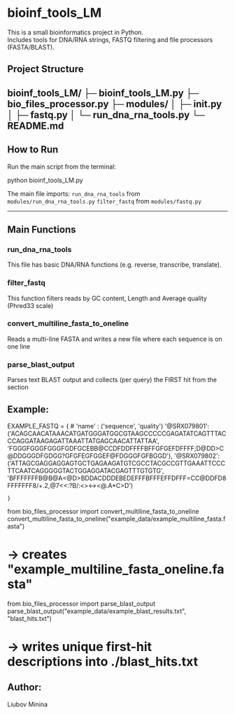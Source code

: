 # bioinf_tools_LM

This is a small bioinformatics project in Python.  
Includes tools for DNA/RNA strings, FASTQ filtering and file processors (FASTA/BLAST).


## Project Structure

bioinf_tools_LM/
├─ bioinf_tools_LM.py 
├─ bio_files_processor.py 
├─ modules/
│ ├─ init.py 
│ ├─ fastq.py 
│ └─ run_dna_rna_tools.py 
└─ README.md 
---

## How to Run

Run the main script from the terminal:

python bioinf_tools_LM.py


The main file imports:
`run_dna_rna_tools` from `modules/run_dna_rna_tools.py`
`filter_fastq` from `modules/fastq.py`

---

## Main Functions

### run_dna_rna_tools
This file has basic DNA/RNA functions (e.g. reverse, transcribe, translate).

### filter_fastq
This function filters reads by  GC content, Length and Average quality (Phred33 scale)

### convert_multiline_fasta_to_oneline
Reads a multi-line FASTA and writes a new file where each sequence is on one line

### parse_blast_output
Parses text BLAST output and collects (per query) the FIRST hit from the section


## Example:

EXAMPLE_FASTQ = {
    # 'name' : ('sequence', 'quality')
    '@SRX079801': ('ACAGCAACATAAACATGATGGGATGGCGTAAGCCCCCGAGATATCAGTTTACCCAGGATAAGAGATTAAATTATGAGCAACATTATTAA', 'FGGGFGGGFGGGFGDFGCEBB@CCDFDDFFFFBFFGFGEFDFFFF;D@DD>C@DDGGGDFGDGG?GFGFEGFGGEF@FDGGGFGFBGGD'),
    '@SRX079802': ('ATTAGCGAGGAGGAGTGCTGAGAAGATGTCGCCTACGCCGTTGAAATTCCCTTCAATCAGGGGGTACTGGAGGATACGAGTTTGTGTG', 'BFFFFFFFB@B@A<@D>BDDACDDDEBEDEFFFBFFFEFFDFFF=CC@DDFD8FFFFFFF8/+.2,@7<<:?B/:<><-><@.A*C>D')


    }  
from bio_files_processor import convert_multiline_fasta_to_oneline
convert_multiline_fasta_to_oneline("example_data/example_multiline_fasta.fasta")
# -> creates "example_multiline_fasta_oneline.fasta"

from bio_files_processor import parse_blast_output
parse_blast_output("example_data/example_blast_results.txt", "blast_hits.txt")
# -> writes unique first-hit descriptions into ./blast_hits.txt

## Author:
Liubov Minina
